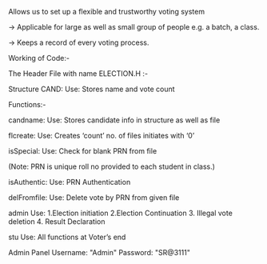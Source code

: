  Allows us to set up a flexible and trustworthy voting system

-> Applicable for large as well as small group of people e.g. a batch, a class.

-> Keeps a record of every voting process.

Working of Code:-

The Header File with name ELECTION.H :-

Structure CAND: Use: Stores name and vote count

Functions:-

candname: Use: Stores candidate info in structure as well as file

flcreate: Use: Creates ‘count’ no. of files initiates with ‘0’

isSpecial: Use: Check for blank PRN from file

(Note: PRN is unique roll no provided to each student in class.)

isAuthentic: Use: PRN Authentication

delFromfile: Use: Delete vote by PRN from given file

admin Use: 1.Election initiation 2.Election Continuation 3. Illegal vote deletion 4. Result Declaration

stu Use: All functions at Voter’s end

Admin Panel
Username: "Admin" Password: "SR@3111"
